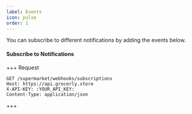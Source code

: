 ```yaml
---
label: Events
icon: pulse
order: 1
---
```


You can subscribe to different notifications by adding the events below.

#### Subscribe to Notifications

+++ Request

```
GET /supermarket/webhooks/subscriptions
Host: https://api.grocerly.store
X-API-KEY: :YOUR_API_KEY:
Content-Type: application/json
```

+++
